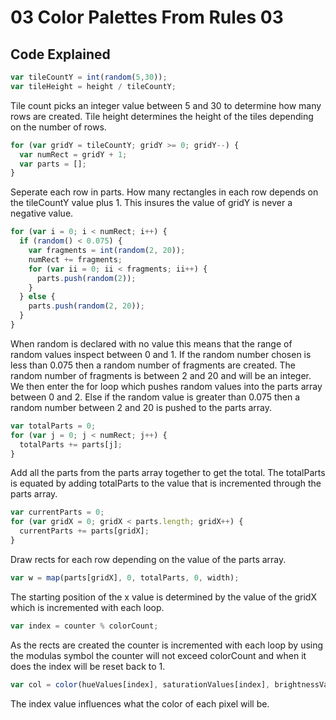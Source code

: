 # 03 Color Palettes From Rules 03

## Code Explained
```js
var tileCountY = int(random(5,30));
var tileHeight = height / tileCountY;
```
Tile count picks an integer value between 5 and 30 to determine how many rows are created. Tile height determines the height of the tiles depending on the number of rows.

```js
for (var gridY = tileCountY; gridY >= 0; gridY--) {
  var numRect = gridY + 1;
  var parts = [];
}
```
Seperate each row in parts. How many rectangles in each row depends on the tileCountY value plus 1. This insures the value of gridY is never a negative value.

```js
for (var i = 0; i < numRect; i++) {
  if (random() < 0.075) {
    var fragments = int(random(2, 20));
    numRect += fragments;
    for (var ii = 0; ii < fragments; ii++) {
      parts.push(random(2));
    }
  } else {
    parts.push(random(2, 20));
  }
}
```
When random is declared with no value this means that the range of random values inspect between 0 and 1. If the random number chosen is less than 0.075 then a random number of fragments are created. The random number of fragments is between 2 and 20 and will be an integer. We then enter the for loop which pushes random values into the parts array between 0 and 2. Else if the random value is greater than 0.075 then a random number between 2 and 20 is pushed to the parts array.

```js
var totalParts = 0;
for (var j = 0; j < numRect; j++) {
  totalParts += parts[j];
}
```
Add all the parts from the parts array together to get the total. The totalParts is equated by adding totalParts to the value that is incremented through the parts array.

```js
var currentParts = 0;
for (var gridX = 0; gridX < parts.length; gridX++) {
  currentParts += parts[gridX];
}
```
Draw rects for each row depending on the value of the parts array.

```js
var w = map(parts[gridX], 0, totalParts, 0, width);
```
The starting position of the x value is determined by the value of the gridX which is incremented with each loop.

```js
var index = counter % colorCount;
```
As the rects are created the counter is incremented with each loop by using the modulas symbol the counter will not exceed colorCount and when it does the index will be reset back to 1.

```js
var col = color(hueValues[index], saturationValues[index], brightnessValues[index]);
```
The index value influences what the color of each pixel will be.
